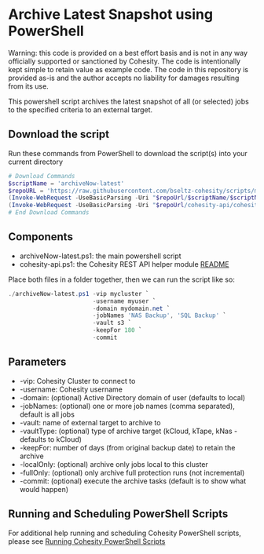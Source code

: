# Archive Latest Snapshot using PowerShell

Warning: this code is provided on a best effort basis and is not in any way officially supported or sanctioned by Cohesity. The code is intentionally kept simple to retain value as example code. The code in this repository is provided as-is and the author accepts no liability for damages resulting from its use.

This powershell script archives the latest snapshot of all (or selected) jobs to the specified criteria to an external target.

## Download the script

Run these commands from PowerShell to download the script(s) into your current directory

```powershell
# Download Commands
$scriptName = 'archiveNow-latest'
$repoURL = 'https://raw.githubusercontent.com/bseltz-cohesity/scripts/master/powershell'
(Invoke-WebRequest -UseBasicParsing -Uri "$repoUrl/$scriptName/$scriptName.ps1").content | Out-File "$scriptName.ps1"; (Get-Content "$scriptName.ps1") | Set-Content "$scriptName.ps1"
(Invoke-WebRequest -UseBasicParsing -Uri "$repoUrl/cohesity-api/cohesity-api.ps1").content | Out-File cohesity-api.ps1; (Get-Content cohesity-api.ps1) | Set-Content cohesity-api.ps1
# End Download Commands
```

## Components

* archiveNow-latest.ps1: the main powershell script
* cohesity-api.ps1: the Cohesity REST API helper module [README](https://github.com/bseltz-cohesity/scripts/tree/master/powershell/cohesity-api)

Place both files in a folder together, then we can run the script like so:

```powershell
./archiveNow-latest.ps1 -vip mycluster `
                        -username myuser `
                        -domain mydomain.net `
                        -jobNames 'NAS Backup', 'SQL Backup' `
                        -vault s3 `
                        -keepFor 180 `
                        -commit
```

## Parameters

* -vip: Cohesity Cluster to connect to
* -username: Cohesity username
* -domain: (optional) Active Directory domain of user (defaults to local)
* -jobNames: (optional) one or more job names (comma separated), default is all jobs
* -vault: name of external target to archive to
* -vaultType: (optional) type of archive target (kCloud, kTape, kNas - defaults to kCloud)
* -keepFor: number of days (from original backup date) to retain the archive
* -localOnly: (optional) archive only jobs local to this cluster
* -fullOnly: (optional) only archive full protection runs (not incremental)
* -commit: (optional) execute the archive tasks (default is to show what would happen)

## Running and Scheduling PowerShell Scripts

For additional help running and scheduling Cohesity PowerShell scripts, please see [Running Cohesity PowerShell Scripts](https://github.com/bseltz-cohesity/scripts/blob/master/powershell/Running%20Cohesity%20PowerShell%20Scripts.pdf)
